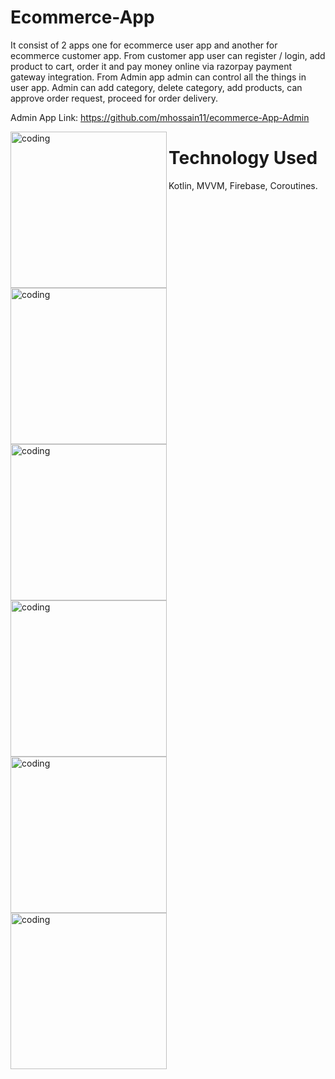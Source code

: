 # Ecommerce-App

It consist of 2 apps one for ecommerce user app and another for ecommerce customer app. From customer app user can register / login, add product to cart, order it and pay money online via razorpay payment gateway integration. From Admin app admin can control all the things in user app. Admin can add category, delete category, add products, can approve order request, proceed for order delivery.

 Admin App Link: https://github.com/mhossain11/ecommerce-App-Admin

<img align="left" alt="coding" width="250" src="https://user-images.githubusercontent.com/56032040/197455617-93bb38e7-b957-48bf-801a-a8d6b039bfee.jpeg">
<img align="left" alt="coding" width="250" src="https://user-images.githubusercontent.com/56032040/197455622-394a1581-03a8-4428-b56c-65957eed3c70.jpeg">
<img align="left" alt="coding" width="250" src="https://user-images.githubusercontent.com/56032040/197455626-d7ead0cb-a588-4cc1-9ecf-65ef2923a5f0.jpeg">
<img align="left" alt="coding" width="250" src="https://user-images.githubusercontent.com/56032040/197455631-79bdf188-9b99-47bf-b008-f2d5670d743e.jpeg">
<img align="left" alt="coding" width="250" src="https://user-images.githubusercontent.com/56032040/197455635-3b6009a7-30cc-4ed5-8b1f-caea75e4e428.jpeg">
<img align="left" alt="coding" width="250" src="https://user-images.githubusercontent.com/56032040/197455638-1f524c55-6266-47d4-955f-032d016f2c01.jpeg">



# Technology Used

 Kotlin, MVVM, Firebase, Coroutines.
